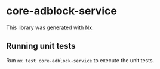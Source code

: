 # core-adblock-service

This library was generated with [Nx](https://nx.dev).

## Running unit tests

Run `nx test core-adblock-service` to execute the unit tests.
